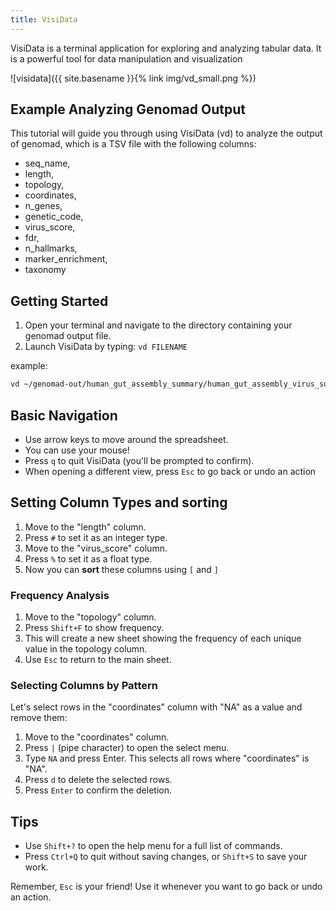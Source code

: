 ```yaml
---
title: VisiData
---
```

VisiData is a terminal application for exploring and analyzing tabular data. It is a powerful tool for data manipulation and visualization

![visidata]({{ site.basename }}{% link img/vd_small.png %})

## Example Analyzing Genomad Output

This tutorial will guide you through using VisiData (vd) to analyze the output of genomad, which is a TSV file with the following columns:

* seq_name, 
* length, 
* topology, 
* coordinates, 
* n_genes, 
* genetic_code, 
* virus_score, 
* fdr, 
* n_hallmarks, 
* marker_enrichment, 
* taxonomy

## Getting Started

1. Open your terminal and navigate to the directory containing your genomad output file.
2. Launch VisiData by typing: `vd FILENAME`

example:

```bash
vd ~/genomad-out/human_gut_assembly_summary/human_gut_assembly_virus_summary.tsv
```

## Basic Navigation

- Use arrow keys to move around the spreadsheet.
- You can use your mouse!
- Press `q` to quit VisiData (you'll be prompted to confirm).
- When opening a different view, press `Esc` to go back or undo an action



## Setting Column Types and sorting

1. Move to the "length" column.
2. Press `#` to set it as an integer type.
3. Move to the "virus_score" column.
4. Press `%` to set it as a float type.
5. Now you can **sort** these columns using `[` and `]`


### Frequency Analysis

1. Move to the "topology" column.
2. Press `Shift+F` to show frequency.
3. This will create a new sheet showing the frequency of each unique value in the topology column.
4. Use `Esc` to return to the main sheet.


### Selecting Columns by Pattern

Let's select rows in the "coordinates" column with "NA" as a value and remove them:

1. Move to the "coordinates" column.
2. Press `|` (pipe character) to open the select menu.
3. Type `NA` and press Enter. This selects all rows where "coordinates" is "NA".
4. Press `d` to delete the selected rows.
5. Press `Enter` to confirm the deletion.

## Tips

- Use `Shift+?` to open the help menu for a full list of commands.
- Press `Ctrl+Q` to quit without saving changes, or `Shift+S` to save your work.

Remember, `Esc` is your friend! Use it whenever you want to go back or undo an action.